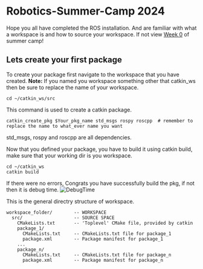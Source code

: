 <h1>Robotics-Summer-Camp 2024</h1> 

Hope you all have completed the ROS installation. And are familiar with what a workspace is and how to source your workspace. If not view [Week 0](https://github.com/Robotics-Club-IIT-BHU/Robotics-Camp-2024/tree/week-1/Robo_Summer_camp_24-Week0) of summer camp!

## Lets create your first package
To create your package first navigate to the workspace that you have created.
**Note:** If you named you workspace something other that catkin_ws then be sure to replace the name of your workspace.

```
cd ~/catkin_ws/src
```
This command is used to create a catkin package.
```
catkin_create_pkg $Your_pkg_name std_msgs rospy roscpp  # remember to replace the name to what_ever name you want
```
std_msgs, rospy and roscpp are all dependencies.

Now that you defined your package, you have to build it using catkin build, make sure that your working dir is you workspace.
```
cd ~/catkin_ws
catkin build
```

If there were no errors, Congrats you have successfully build the pkg, if not then it is debug time.
![DebugTime](Robo_Summer_camp_24-Week1/assests/serious.gif)

This is the general directry structure of workspace.
```
workspace_folder/        -- WORKSPACE
  src/                   -- SOURCE SPACE
    CMakeLists.txt       -- 'Toplevel' CMake file, provided by catkin
    package_1/
      CMakeLists.txt     -- CMakeLists.txt file for package_1
      package.xml        -- Package manifest for package_1
    ...
    package_n/
      CMakeLists.txt     -- CMakeLists.txt file for package_n
      package.xml        -- Package manifest for package_n
```